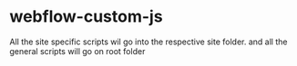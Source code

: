 # webflow-custom-js

All the site specific scripts wil go into the respective site folder. and all the general scripts will go on root folder